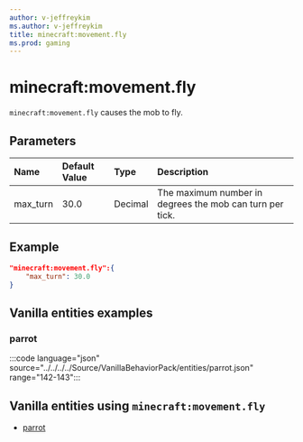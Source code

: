 ```yaml
---
author: v-jeffreykim
ms.author: v-jeffreykim
title: minecraft:movement.fly
ms.prod: gaming
---
```


# minecraft:movement.fly

`minecraft:movement.fly` causes the mob to fly.

## Parameters

|Name |Default Value  |Type  |Description  |
|:----------|:----------|:----------|:----------|
| max_turn| 30.0| Decimal| The maximum number in degrees the mob can turn per tick. |

## Example

```json
"minecraft:movement.fly":{
    "max_turn": 30.0
}
```

## Vanilla entities examples

### parrot

:::code language="json" source="../../../../Source/VanillaBehaviorPack/entities/parrot.json" range="142-143":::

## Vanilla entities using `minecraft:movement.fly`

- [parrot](../../../../Source/VanillaBehaviorPack_Snippets/entities/parrot.md)